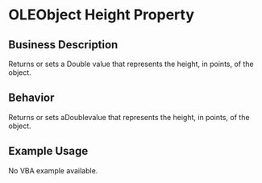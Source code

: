 # OLEObject Height Property

## Business Description
Returns or sets a Double value that represents the height, in points, of the object.

## Behavior
Returns or sets aDoublevalue that represents the height, in points, of the object.

## Example Usage
No VBA example available.